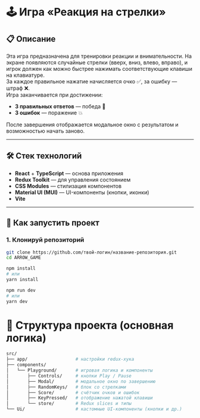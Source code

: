 # 🕹️ Игра «Реакция на стрелки»

## 📋 Описание

Эта игра предназначена для тренировки реакции и внимательности. На экране появляются случайные стрелки (вверх, вниз, влево, вправо), и игрок должен как можно быстрее нажимать соответствующие клавиши на клавиатуре.  
За каждое правильное нажатие начисляется очко ✅, за ошибку — штраф ❌.  
Игра заканчивается при достижении:
- **3 правильных ответов** — победа 🎉
- **3 ошибок** — поражение 💥

После завершения отображается модальное окно с результатом и возможностью начать заново.

---

## 🛠️ Стек технологий

- **React** + **TypeScript** — основа приложения  
- **Redux Toolkit** — для управления состоянием  
- **CSS Modules** — стилизация компонентов  
- **Material UI (MUI)** — UI-компоненты (кнопки, иконки)  
- **Vite**

---

## 🚀 Как запустить проект

### 1. Клонируй репозиторий

```bash
git clone https://github.com/твой-логин/название-репозитория.git
cd ARROW_GAME
```
```bash
npm install
# или
yarn install
```
```bash
npm run dev
# или
yarn dev
```
# 📁 Структура проекта (основная логика)
```bash
src/
├── app/                  # настройки redux-хука
├── components/
│   └── Playground/       # игровая логика и компоненты
│       ├── Controls/     # кнопки Play / Pause
│       ├── Modal/        # модальное окно по завершению
│       ├── RandomKeys/   # блок со стрелками
│       ├── Score/        # счётчик очков и ошибок
│       ├── KeyPressed/   # отображение нажатой клавиши
│       └── store/        # Redux slices и типы
└── Ui/                   # кастомные UI-компоненты (кнопки и др.)
```

